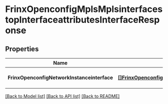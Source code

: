 # FrinxOpenconfigMplsMplsinterfacestopInterfaceattributesInterfaceResponse

## Properties
Name | Type | Description | Notes
------------ | ------------- | ------------- | -------------
**FrinxOpenconfigNetworkInstanceinterface** | [**[]FrinxOpenconfigMplsMplsinterfacestopInterfaceattributesInterface**](frinx.openconfig.mpls.mplsinterfacestop.interfaceattributes.Interface.md) |  | [optional] [default to null]

[[Back to Model list]](../README.md#documentation-for-models) [[Back to API list]](../README.md#documentation-for-api-endpoints) [[Back to README]](../README.md)



